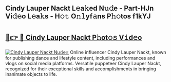 ## Cindy Lauper Nackt L𝚎a𝚔ed N𝚞𝚍e - Part-HJn Vi𝚍𝚎o L𝚎a𝚔s - H𝚘𝚝 O𝚗𝚕yf𝚊ns P𝚑𝚘tos f1kYJ

# <h2><a href="http://kfdtgbc.oniu.top/?m=Cindy+Lauper+Nackt">🔗👉 🔴 Cindy Lauper Nackt P𝚑ot𝚘𝚜 V𝚒d𝚎o</a></h2>

[![Cindy Lauper Nackt Nu𝚍e𝚜](https://i.imgur.com/0qMVB7G.gif)](http://kfdtgbc.oniu.top/?m=Cindy+Lauper+Nackt)
Online influencer Cindy Lauper Nackt, known for publishing dance and lifestyle content, including performances and vlogs on social media platforms. Versatile puppeteer Cindy Lauper Nackt, recognized for their exceptional skills and accomplishments in bringing inanimate objects to life.  
